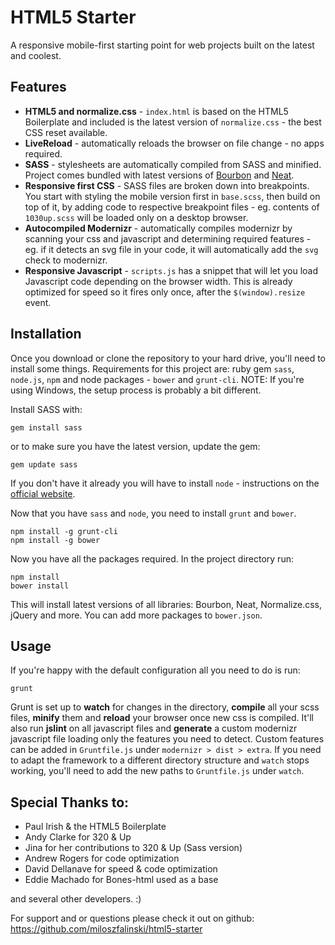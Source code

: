 # HTML5 Starter

A responsive mobile-first starting point for web projects built on the latest and coolest.

## Features

* **HTML5 and normalize.css** - `index.html` is based on the HTML5 Boilerplate and included is the latest version of `normalize.css` - the best CSS reset available.
* **LiveReload** - automatically reloads the browser on file change - no apps required.
* **SASS** - stylesheets are automatically compiled from SASS and minified. Project comes bundled with latest versions of [Bourbon](http://bourbon.io) and [Neat](http://neat.bourbon.io).
* **Responsive first CSS** - SASS files are broken down into breakpoints. You start with styling the mobile version first in `base.scss`, then build on top of it, by adding code to respective breakpoint files - eg. contents of `1030up.scss` will be loaded only on a desktop browser.
* **Autocompiled Modernizr** - automatically compiles modernizr by scanning your css and javascript and determining required features - eg. if it detects an svg file in your code, it will automatically add the `svg` check to modernizr.
* **Responsive Javascript** - `scripts.js` has a snippet that will let you load  Javascript code depending on the browser width. This is already optimized for speed so it fires only once, after the `$(window).resize` event.

## Installation

Once you download or clone the repository to your hard drive, you'll need to install some things. Requirements for this project are: ruby gem `sass`, `node.js`, `npm` and node packages - `bower` and `grunt-cli`. NOTE: If you're using Windows, the setup process is probably a bit different.

Install SASS with:
```shell
gem install sass
```

or to make sure you have the latest version, update the gem:
```shell
gem update sass
```

If you don't have it already you will have to install `node` - instructions on the [official website](http://nodejs.org). 

Now that you have `sass` and `node`, you need to install `grunt` and `bower`.

```shell
npm install -g grunt-cli
npm install -g bower
```
Now you have all the packages required. In the project directory run:

```shell
npm install
bower install
```

This will install latest versions of all libraries: Bourbon, Neat, Normalize.css, jQuery and more. You can add more packages to `bower.json`.

## Usage

If you're happy with the default configuration all you need to do is run:
```shell
grunt
```

Grunt is set up to **watch** for changes in the directory, **compile** all your scss files, **minify** them and **reload** your browser once new css is compiled. It'll also run **jslint** on all javascript files and **generate** a custom modernizr javascript file loading only the features you need to detect. Custom features can be added in `Gruntfile.js` under `modernizr > dist > extra`. If you need to adapt the framework to a different directory structure and `watch` stops working, you'll need to add the new paths to `Gruntfile.js` under `watch`. 


## Special Thanks to:
- Paul Irish & the HTML5 Boilerplate
- Andy Clarke for 320 & Up
- Jina for her contributions to 320 & Up (Sass version)
- Andrew Rogers for code optimization
- David Dellanave for speed & code optimization
- Eddie Machado for Bones-html used as a base

and several other developers. :)

For support and or questions please check it out on github:
https://github.com/miloszfalinski/html5-starter
